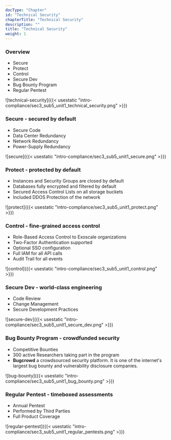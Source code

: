 ```yaml
---
docType: "Chapter"
id: "Technical Security"
chapterTitle: "Technical Security"
description: ""
title: "Technical Security"
weight: 1
---
```


### **Overview**

- Secure
- Protect
- Control
- Secure Dev
- Bug Bounty Program
- Regular Pentest

![technical-security]({{< usestatic "intro-compliance/sec3_sub5_unit1_technical_security.png" >}})

### **Secure - secured by default**

- Secure Code
- Data Center Redundancy
- Network Redundancy
- Power-Supply Redundancy

![secure]({{< usestatic "intro-compliance/sec3_sub5_unit1_secure.png" >}})

### **Protect - protected by default**

- Instances and Security Groups are closed by default
- Databases fully encrypted and filtered by default
- Secured Access Control Lists on all storage buckets
- Included DDOS Protection of the network

![protect]({{< usestatic "intro-compliance/sec3_sub5_unit1_protect.png" >}})

### **Control - fine-grained access control**

- Role-Based Access Control to Exoscale organizations
- Two-Factor Authentication supported
- Optional SSO configuration
- Full IAM for all API calls
- Audit Trail for all events

![control]({{< usestatic "intro-compliance/sec3_sub5_unit1_control.png" >}})

### **Secure Dev - world-class engineering**

- Code Review
- Change Management
- Secure Development Practices

![secure-dev]({{< usestatic "intro-compliance/sec3_sub5_unit1_secure_dev.png" >}})

### **Bug Bounty Program - crowdfunded security**

- Competitive Bounties
- 300 active Researchers taking part in the program
- **Bugcrowd** a crowdsourced security platform. It is one of the internet's largest bug bounty and vulnerability disclosure companies.

![bug-bounty]({{< usestatic "intro-compliance/sec3_sub5_unit1_bug_bounty.png" >}})

### **Regular Pentest - timeboxed assessments**

- Annual Pentest
- Performed by Third Parties
- Full Product Coverage

![regular-pentest]({{< usestatic "intro-compliance/sec3_sub5_unit1_regular_pentests.png" >}})
